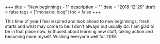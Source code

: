+++
title = "New beginnings - 1"
description = ""
date = "2018-12-29"
draft = false
tags = ["monaxle: blog"]
toc = false
+++

This time of year I feel inspired and look ahead to new beginnings, fresh starts and what may come to be. I don't always but usually do. I am glad to be in that place now. Enthused about learning new stuff, taking action and becoming more myself. Wishing everyone well for 2019.